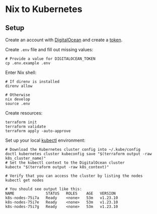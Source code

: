 # Nix to Kubernetes

## Setup

Create an account with [DigitalOcean][do] and create a [token].

Create `.env` file and fill out missing values:

```shell
# Provide a value for DIGITALOCEAN_TOKEN
cp .env.example .env
```

Enter Nix shell:

```shell
# If direnv is installed
direnv allow

# Otherwise
nix develop
source .env
```

Create resources:

```shell
terraform init
terraform validate
terraform apply -auto-approve
```

Set up your local [kubectl] environment:

```shell
# Download the Kubernetes cluster config into ~/.kube/config
doctl kubernetes cluster kubeconfig save "$(terraform output -raw k8s_cluster_name)"
# Set the kubectl context to the DigitalOcean cluster
kubectx "$(terraform output -raw k8s_context)"

# Verify that you can access the cluster by listing the nodes
kubectl get nodes

# You should see output like this:
NAME              STATUS   ROLES    AGE   VERSION
k8s-nodes-75i7a   Ready    <none>   53m   v1.23.10
k8s-nodes-75i7e   Ready    <none>   53m   v1.23.10
k8s-nodes-75i7g   Ready    <none>   53m   v1.23.10
```

[do]: https://digitalocean.com
[kubeconfig]: https://kubernetes.io/docs/concepts/configuration/organize-cluster-access-kubeconfig
[kubectl]: https://kubernetes.io/docs/reference/kubectl
[token]: https://docs.digitalocean.com/reference/api/create-personal-access-token
